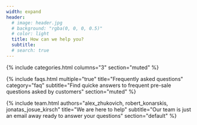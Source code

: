 ```yaml
---
width: expand
header:
  # image: header.jpg
  # background: "rgba(0, 0, 0, 0.5)"
  # color: light
  title: How can we help you?
  subtitle:
  # search: true
---
```


{% include categories.html 
  columns="3" 
  section="muted" 
%}

{% include faqs.html 
  multiple="true" 
  title="Frequently asked questions" 
  category="faq" 
  subtitle="Find quicke answers to frequent pre-sale questions asked by customers" 
  section="muted" 
%}

{% include team.html 
  authors="alex_zhukovich, robert_konarskis, jonatas_josue_kirsch" 
  title="We are here to help" 
  subtitle="Our team is just an email away ready to answer your questions" 
  section="default" 
%}